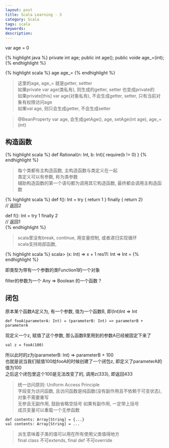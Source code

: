 ```yaml
---
layout: post
title: Scala Learning - 3
category: Scala
tags: scala
keywords:
description:
---
```


var age = 0  

{% highlight java %}
private int age;
public int age();
public voide age_=(int);
{% endhighlight %}  

{% highlight scala %}
age
age_=
{% endhighlight %}  

> 这里的age, age_= 就是getter, settter  
> 如果private var age(类私有), 则生成的getter, setter 也变成private的  
> 如果private[this] var age(对象私有), 不会生成getter, setter, 只有当前对象有权限访问age  
> 如果val age, 则只会生成getter, 不会生成setter  

> @BeanProperty var age, 会生成getAge(), age, setAge(int age), age_=(int)  

## 构造函数  

{% highlight scala %}
def Rational(n: Int, b: Int){
    require(b != 0)
}
{% endhighlight %}  

> 每个类都有主构造函数, 主构造函数与类定义在一起  
> 类定义可以有参数, 称为类参数  
> 辅助构造函数的第一个语句都为调用其它构造函数, 最终都会调用主构造函数  

{% highlight scala %}
def f(): Int = try { return 1 } finally { return 2}  
// 返回2  

def f(): Int = try 1 finally 2   
// 返回1  
{% endhighlight %}  

> scala里没有break, continue, 用变量控制, 或者递归实现循环  
> scala支持局部函数,  

{% highlight scala %}
scala> (x: Int) => x + 1
res11: Int => Int = <function1>
{% endhighlight %}  

即类型为带有一个参数的类Function1的一个对象

filter的参数为一个 Any => Boolean 的一个函数 ?  

## 闭包  

原本某个函数A定义为, 有一个参数, 值为一个函数B, 即(Int)Int => Int  

```
def fooA(parameterA: Int) = (parameterB: Int) => parameterB + parameterA  
```  

现定义一个z, 赋值了这个参数, 那么函数B里用到的参数A已经被固定下来了  

```
val z = fooA(100)
```  

所以此时的z为(parameterB: Int) => parameterB + 100  
也就是说当我们赋值100给fooA的时候创建了一个闭包z, 即定义了parameterA的值为100  
之后这个闭包里这个100是无法改变了的, 调用z(333), 即返回433  

> 统一访问原则: Uniform Access Principle  
> 字段变为访问函数, 且访问函数是纯函数(没有副作用且不依赖于可变状态), 对象不需要重写  
> 无参且无副作用, 鼓励省略空括号 如果有副作用, 一定带上括号  
> 成员变量可以重载一个无参函数  

```
def contents: Array[String] = {...}  
val contents: Array[String] = ...  
```  

> 派生意味着子类的值可以用在所有使用父类值得地方  
> final class 不可extends, final def 不可override  








